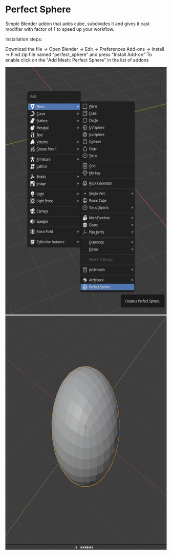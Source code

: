 # Perfect Sphere
Simple Blender addon that adds cube, subdivides it and gives it cast modifier with factor of 1 to speed up your workflow.


Installation steps:

Download the file -> Open Blender -> Edit -> Preferences Add-ons -> Install -> Find zip file named "perfect_sphere" and press "Install Add-on"
To enable click on the "Add Mesh: Perfect Sphere" in the list of addons

<img src="perfectsphereaddon.jpg" height="771" width="553"> <img src="perfectsphereaddon2.jpg" height="730" width="597">
